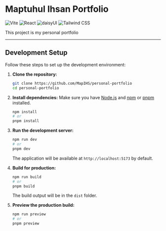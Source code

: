 # Maptuhul Ihsan Portfolio

![Vite](https://img.shields.io/badge/Vite-B73BFE?style=for-the-badge&logo=vite&logoColor=FFD62E) 
![React](https://img.shields.io/badge/React-20232A?style=for-the-badge&logo=react&logoColor=61DAFB) 
![daisyUI](https://img.shields.io/badge/daisyUI-1ad1a5?style=for-the-badge&logo=daisyui&logoColor=white)
![Tailwind CSS](https://img.shields.io/badge/Tailwind_CSS-38B2AC?style=for-the-badge&logo=tailwind-css&logoColor=white)

This project is my personal portfolio

---

## Development Setup

Follow these steps to set up the development environment:

1. **Clone the repository:**
    ```bash
    git clone https://github.com/MapIHS/personal-portfolio
    cd personal-portfolio
    ```

2. **Install dependencies:**
    Make sure you have [Node.js](https://nodejs.org/) and [npm](https://www.npmjs.com/) or [pnpm](https://pnpm.io/) installed.
    ```bash
    npm install
    # or
    pnpm install
    ```

3. **Run the development server:**
    ```bash
    npm run dev
    # or
    pnpm dev
    ```
    The application will be available at `http://localhost:5173` by default.

4. **Build for production:**
    ```bash
    npm run build
    # or
    pnpm build
    ```
    The build output will be in the `dist` folder.

5. **Preview the production build:**
    ```bash
    npm run preview
    # or
    pnpm preview
    ```